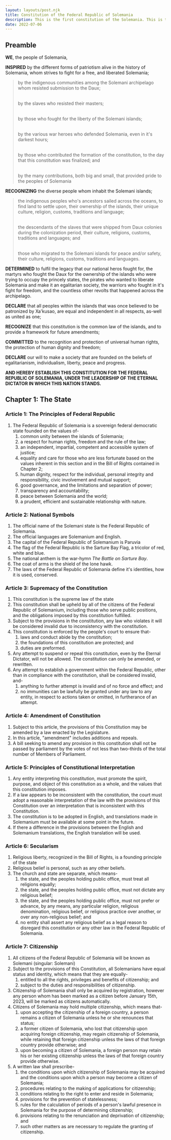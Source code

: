 ```yaml
---
layout: layouts/post.njk
title: Constitution of the Federal Republic of Solemania
description: This is the first constitution of the Solemania. This is the foundation to all laws within Solemania.
date: 2022-07-06
---
```


## Preamble

<p>
<b>WE</b>, the people of Solemania,

<b>INSPIRED</b> by the different forms of patriotism alive in the history of Solemania, whom strives to fight for a free, and liberated Solemania;
<blockquote>
by the indigenous communities among the Solemani archipelago whom resisted submission to the Daux;<br><br>

by the slaves who resisted their masters;<br><br>

by those who fought for the liberty of the Solemani islands;<br><br>

by the various war heroes who defended Solemania, even in it's darkest hours;<br><br>

by those who contributed the formation of the constitution, to the day that this constitution was finalized; and<br><br>

by the many contributions, both big and small, that provided pride to the peoples of Solemania
</blockquote>

<b>RECOGNIZING</b> the diverse people whom inhabit the Solemani islands;
<blockquote>
the indigenous peoples who's ancestors sailed across the oceans, to find land to settle upon, their ownership of the islands, their unique culture, religion, customs, traditions and language;<br><br>

the descendants of the slaves that were shipped from Daux colonies during the colonization period, their culture, religions, customs, traditions and languages; and<br><br>

those who migrated to the Solemani islands for peace and/or safety, their culture, religions, customs, traditions and languages.
</blockquote>

<b>DETERMINED</b> to fulfil the legacy that our national heros fought for, the martyrs who fought the Daux for the ownership of the islands who were trying to occupy the princely states, the pirates who wanted to liberate Solemania and make it an egalitarian society, the warriors who fought in it's fight for freedom, and the countless other revolts that happened across the archipelago.

<b>DECLARE</b> that all peoples within the islands that was once believed to be patronized by Xa'kusao, are equal and independent in all respects, as-well as united as one;

<b>RECOGNIZE</b> that this constitution is the common law of the islands, and to provide a framework for future amendments;

<b>COMMITTED</b> to the recognition and protection of universal human rights, the protection of human dignity and freedom;

<b>DECLARE</b> our will to make a society that are founded on the beliefs of egalitarianism, individualism, liberty, peace and progress.

<b>AND HEREBY ESTABLISH THIS CONSTITUTION FOR THE FEDERAL REPUBLIC OF SOLEMANIA, UNDER THE LEADERSHIP OF THE ETERNAL DICTATOR IN WHICH THIS NATION STANDS.</b>
</p>

## Chapter 1: The State
### Article 1: The Principles of Federal Republic
<ol class="numeral">
    <li>The Federal Republic of Solemania is a sovereign federal democratic state founded on the values of-
        <ol class="alpha list-inside">
            <li>common unity between the islands of Solemania;</li>
            <li>a respect for human rights, freedom and the rule of the law;</li>
            <li>an independent, impartial, competent and accessible system of justice;</li> 
            <li>equality and care for those who are less fortunate based on the values inherent in this section and in the Bill of Rights contained in Chapter 2;</li>
            <li>human dignity, respect for the individual, personal integrity and responsibility, civic involvement and mutual support;</li>
            <li>good governance, and the limitations and separation of power;</li>
            <li>transparency and accountability;</li>
            <li>peace between Solemania and the world;</li>
            <li>a prudent, efficient and sustainable relationship with nature.</li>
        </ol>
    </li>
</ol>

### Article 2: National Symbols

<ol class="numeral">
    <li>The official name of the Solemani state is the Federal Republic of Solemania.</li>
    <li>The official languages are Solemanium and English.</li>
    <li>The capital of the Federal Republic of Solemanium is Paruvia</li>
    <li>The flag of the Federal Republic is the Sarture Bay Flag, a tricolor of red, white and blue.</li>
    <li>The national anthem is the war-hymn <i>The Battle on Sarture Bay</i>.</li>
    <li>The coat of arms is the shield of the lone hawk.</li>
    <li>The laws of the Federal Republic of Solemania define it's identities, how it is used, conserved.</li>
</ol>

### Article 3: Supremacy of the Constitution

<ol class="numeral">
    <li>This constitution is the supreme law of the state</li>
    <li>This constitution shall be upheld by all of the citizens of the Federal Republic of Solemanium, including those who serve public positions, and the obligations imposed by this constitution fulfilled.</li>
    <li>Subject to the provisions in the constitution, any law who violates it will be considered invalid due to inconsistency with the constitution.</li>
    <li>This constitution is enforced by the people's court to ensure that-
        <ol class="alpha list-inside">
            <li>laws and conduct abide by the constitution;</li>
            <li>the foundations of this constitution are protected; and</li>
            <li>duties are preformed.</li>
        </ol>
    </li>
    <li>Any attempt to suspend or repeal this constitution, even by the Eternal Dictator, will not be allowed. The constitution can only be amended, or rewritten.</li>
    <li>Any attempt to establish a government within the Federal Republic, other than in compliance with the constitution, shall be considered invalid, and-
        <ol class="alpha list-inside">
            <li>anything to further attempt is invalid and of no force and effect; and</li>
            <li>no immunities can be lawfully be granted under any law to any entity, in respect to actions taken or omitted, in furtherance of an attempt.</li>
        </ol>
    </li>
</ol>

### Article 4: Amendment of Constitution
<ol class="numeral">
    <li>Subject to this article, the provisions of this Constitution may be amended by a law enacted by the Legislature.</li>
    <li>In this article, "amendment" includes additions and repeals.</li>
    <li>A bill seeking to amend any provision in this constitution shall not be passed by parliament by the votes of not less than two-thirds of the total number of Members of Parliament.</li>
</ol>

### Article 5: Principles of Constitutional Interpretation

<ol class="numeral">
    <li>Any entity interpreting this constitution, must promote the spirit, purpose, and object of this constitution as a whole, and the values that this constitution imposes.</li>
    <li>If a law appears to be inconsistent with the constitution, the court must adopt a reasonable interpretation of the law with the provisions of this Constitution over an interpretation that is inconsistent with this Constitution.</li>
    <li>The constitution is to be adopted in English, and translations made in Solemanium must be available at some point in the future.</li>
    <li>If there a difference in the provisions between the English and Solemanium translations, the English translation will be used.</li>
</ol>

### Article 6: Secularism
<ol class="numeral">
    <li>Religious liberty, recognized in the Bill of Rights, is a founding principle of the state</li>
    <li>Religious belief is personal, such as any other beliefs.</li>
    <li>The church and state are separate, which means-
        <ol class="alpha list-inside">
            <li>the state, and the peoples holding public office, must treat all religions equally;</li>
            <li>the state, and the peoples holding public office, must not dictate any religious belief;</li>
            <li>the state, and the peoples holding public office, must not prefer or advance, by any means, any particular religion, religious denomination, religious belief, or religious practice over another, or over any non-religious belief; and</li>
            <li>no entity shall assert any religious belief as a legal reason to disregard this constitution or any other law in the Federal Republic of Solemania.</li>
        </ol>
    </li>
</ol>

### Article 7: Citizenship
<ol class="numeral">
    <li>All citizens of the Federal Republic of Solemania will be known as Solemani (singular: Solemani)</li>
    <li>Subject to the provisions of this Constitution, all Solemanians have equal status and
identity, which means that they are equally-
        <ol class="alpha list-inside">
            <li>entitled to all the rights, privileges and benefits of citizenship; and</li>
            <li>subject to the duties and responsibilities of citizenship.</li>
        </ol>
    </li>
    <li>Citizenship of Solemania shall only be acquired by registration, however any person whom has been marked as a citizen before January 15th, 2023, will be marked as citizens automatically.</li>
    <li>Citizens of Solemania may hold multiple citizenship, which means that-
        <ol class="alpha list-inside">
            <li>upon accepting the citizenship of a foreign country, a person remains a citizen of Solemania unless he or she renounces that status;</li>
            <li>a former citizen of Solemania, who lost that citizenship upon acquiring foreign citizenship, may regain citizenship of Solemania, while retaining that foreign citizenship unless the laws of that foreign country provide otherwise; and</li>
            <li>upon becoming a citizen of Solemania, a foreign person may retain his or her existing citizenship unless the laws of that foreign country provide otherwise.</li>
        </ol>
    </li>
    <li>A written law shall prescribe-
        <ol class="alpha list-inside">
            <li>the conditions upon which citizenship of Solemania may be acquired and the conditions upon which a person may become a citizen of Solemania;</li>
            <li>procedures relating to the making of applications for citizenship;</li>
            <li>conditions relating to the right to enter and reside in Solemania;</li>
            <li>provisions for the prevention of statelessness;</li>
            <li>rules for the calculation of periods of a person's lawful presence in Solemania for the purpose of determining citizenship;</li>
            <li>provisions relating to the renunciation and deprivation of citizenship; and</li>
            <li>such other matters as are necessary to regulate the granting of citizenship.</li>
        </ol>
    </li>
</ol>